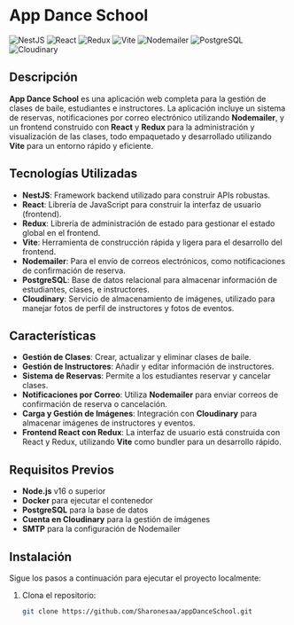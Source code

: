 # App Dance School

![NestJS](https://nestjs.com/img/logo.svg)
![React](https://www.liblogo.com/img-logo/re269re79-react-logo-react-logo-.png)
![Redux](https://w7.pngwing.com/pngs/129/702/png-transparent-redux-full-logo-tech-companies.png)
![Vite](https://logospng.org/wp-content/uploads/vite-js-logo.png)
![Nodemailer](https://th.bing.com/th/id/R.561211e4ac9c4705aee86f9efe004a48?rik=olyuedZAA3QTKQ&riu=http%3a%2f%2fnodemailer.com%2fnm_logo_200x136.png&ehk=oeHVu5BE2LdKw6qIMfY7GUxaNPH5%2brSQaCVLSKWMf0Q%3d&risl=&pid=ImgRaw&r=0)
![PostgreSQL](https://www.clipartmax.com/png/middle/242-2423721_logo-postgresql.png)
![Cloudinary](https://logo-download.com/wp-content/data/images/png/Cloudinary-logo.png)

## Descripción

**App Dance School** es una aplicación web completa para la gestión de clases de baile, estudiantes e instructores. La aplicación incluye un sistema de reservas, notificaciones por correo electrónico utilizando **Nodemailer**, y un frontend construido con **React** y **Redux** para la administración y visualización de las clases, todo empaquetado y desarrollado utilizando **Vite** para un entorno rápido y eficiente.

## Tecnologías Utilizadas

- **NestJS**: Framework backend utilizado para construir APIs robustas.
- **React**: Librería de JavaScript para construir la interfaz de usuario (frontend).
- **Redux**: Librería de administración de estado para gestionar el estado global en el frontend.
- **Vite**: Herramienta de construcción rápida y ligera para el desarrollo del frontend.
- **Nodemailer**: Para el envío de correos electrónicos, como notificaciones de confirmación de reserva.
- **PostgreSQL**: Base de datos relacional para almacenar información de estudiantes, clases, e instructores.
- **Cloudinary**: Servicio de almacenamiento de imágenes, utilizado para manejar fotos de perfil de instructores y fotos de eventos.

## Características

- **Gestión de Clases**: Crear, actualizar y eliminar clases de baile.
- **Gestión de Instructores**: Añadir y editar información de instructores.
- **Sistema de Reservas**: Permite a los estudiantes reservar y cancelar clases.
- **Notificaciones por Correo**: Utiliza **Nodemailer** para enviar correos de confirmación de reserva o cancelación.
- **Carga y Gestión de Imágenes**: Integración con **Cloudinary** para almacenar imágenes de instructores y eventos.
- **Frontend React con Redux**: La interfaz de usuario está construida con React y Redux, utilizando **Vite** como bundler para un desarrollo rápido.

## Requisitos Previos

- **Node.js** v16 o superior
- **Docker** para ejecutar el contenedor
- **PostgreSQL** para la base de datos
- **Cuenta en Cloudinary** para la gestión de imágenes
- **SMTP** para la configuración de Nodemailer

## Instalación

Sigue los pasos a continuación para ejecutar el proyecto localmente:

1. Clona el repositorio:
   ```bash
   git clone https://github.com/Sharonesaa/appDanceSchool.git
